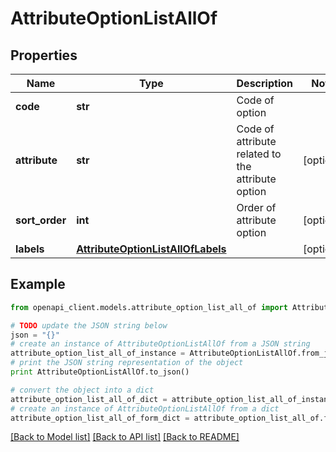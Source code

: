# AttributeOptionListAllOf


## Properties
Name | Type | Description | Notes
------------ | ------------- | ------------- | -------------
**code** | **str** | Code of option | 
**attribute** | **str** | Code of attribute related to the attribute option | [optional] 
**sort_order** | **int** | Order of attribute option | [optional] 
**labels** | [**AttributeOptionListAllOfLabels**](AttributeOptionListAllOfLabels.md) |  | [optional] 

## Example

```python
from openapi_client.models.attribute_option_list_all_of import AttributeOptionListAllOf

# TODO update the JSON string below
json = "{}"
# create an instance of AttributeOptionListAllOf from a JSON string
attribute_option_list_all_of_instance = AttributeOptionListAllOf.from_json(json)
# print the JSON string representation of the object
print AttributeOptionListAllOf.to_json()

# convert the object into a dict
attribute_option_list_all_of_dict = attribute_option_list_all_of_instance.to_dict()
# create an instance of AttributeOptionListAllOf from a dict
attribute_option_list_all_of_form_dict = attribute_option_list_all_of.from_dict(attribute_option_list_all_of_dict)
```
[[Back to Model list]](../README.md#documentation-for-models) [[Back to API list]](../README.md#documentation-for-api-endpoints) [[Back to README]](../README.md)


